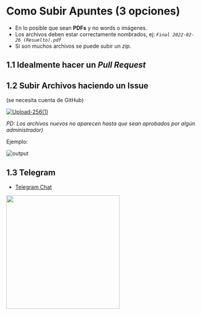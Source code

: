 # Como Subir Apuntes (3 opciones)
- En lo posible que sean **PDFs** y no words o imágenes.
- Los archivos deben estar correctamente nombrados, ej: *``Final 2022-02-26 (Resuelto).pdf``*
- Si son muchos archivos se puede subir un *zip*.
  
## 1.1 Idealmente hacer un *Pull Request*

## 1.2 Subir Archivos haciendo un Issue
(se necesita cuenta de GitHub)

[![Upload-256(1)](https://user-images.githubusercontent.com/23293753/178126282-689189c9-5e28-43c7-867e-902dbf82afbe.png)](https://github.com/igonzalezb/FIUBA-Electronica/issues/new?assignees=&labels=New+Files&template=subir-apuntes---ex-menes.md&title=CODIGO+-+NOMBRE_DE_LA_MATERIA)

*PD: Los archivos nuevos no aparecen hasta que sean aprobados por algún administrador)*

Ejemplo:

![output](https://user-images.githubusercontent.com/23293753/178128409-838c5689-f5f6-4f70-808b-d107fbaea50f.gif)

## 1.3 Telegram
- [Telegram Chat](https://t.me/ApuntesElectronica)
  
<img src="https://user-images.githubusercontent.com/23293753/181833435-7f408210-a3a7-442e-9c64-92521969d6bf.jpg" width="300" />
